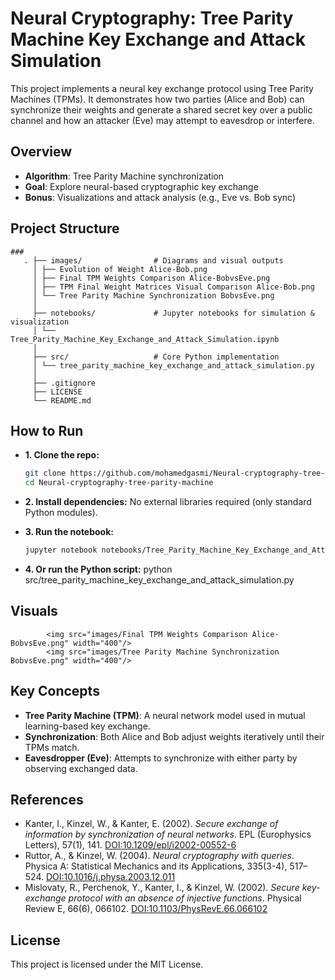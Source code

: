 # Neural Cryptography: Tree Parity Machine Key Exchange and Attack Simulation

This project implements a neural key exchange protocol using Tree Parity Machines (TPMs). It demonstrates how two parties (Alice and Bob) can synchronize their weights and generate a shared secret key over a public channel and how an attacker (Eve) may attempt to eavesdrop or interfere.

## Overview

- **Algorithm**: Tree Parity Machine synchronization
- **Goal**: Explore neural-based cryptographic key exchange
- **Bonus**: Visualizations and attack analysis (e.g., Eve vs. Bob sync)

## Project Structure

<pre><code>### 
   . ├── images/                # Diagrams and visual outputs 
     │ ├── Evolution of Weight Alice-Bob.png 
     │ ├── Final TPM Weights Comparison Alice-BobvsEve.png 
     │ ├── TPM Final Weight Matrices Visual Comparison Alice-Bob.png 
     │ └── Tree Parity Machine Synchronization BobvsEve.png 
     │ 
     ├── notebooks/             # Jupyter notebooks for simulation & visualization 
     │ └── Tree_Parity_Machine_Key_Exchange_and_Attack_Simulation.ipynb 
     │ 
     ├── src/                   # Core Python implementation  
     │ └── tree_parity_machine_key_exchange_and_attack_simulation.py 
     │ 
     ├── .gitignore 
     ├── LICENSE  
     └── README.md </code></pre>


## How to Run

* **1. Clone the repo:**
  ```bash
  git clone https://github.com/mohamedgasmi/Neural-cryptography-tree-parity-machine.git
  cd Neural-cryptography-tree-parity-machine

* **2. Install dependencies:**
  No external libraries required (only standard Python modules).

* **3. Run the notebook:**
  ```bash
  jupyter notebook notebooks/Tree_Parity_Machine_Key_Exchange_and_Attack_Simulation.ipynb

* **4. Or run the Python script:**
            python src/tree_parity_machine_key_exchange_and_attack_simulation.py

## Visuals
            <img src="images/Final TPM Weights Comparison Alice-BobvsEve.png" width="400"/> 
            <img src="images/Tree Parity Machine Synchronization BobvsEve.png" width="400"/>

## Key Concepts

* **Tree Parity Machine (TPM)**: A neural network model used in mutual learning-based key exchange.
* **Synchronization**: Both Alice and Bob adjust weights iteratively until their TPMs match.
* **Eavesdropper (Eve)**: Attempts to synchronize with either party by observing exchanged data.

## References

- Kanter, I., Kinzel, W., & Kanter, E. (2002). *Secure exchange of information by synchronization of neural networks*. EPL (Europhysics Letters), 57(1), 141. [DOI:10.1209/epl/i2002-00552-6](https://arxiv.org/abs/cond-mat/0202112)
- Ruttor, A., & Kinzel, W. (2004). *Neural cryptography with queries*. Physica A: Statistical Mechanics and its Applications, 335(3-4), 517–524. [DOI:10.1016/j.physa.2003.12.011](https://www.researchgate.net/publication/1875878_I_Neural_cryptography_with_queries)
- Mislovaty, R., Perchenok, Y., Kanter, I., & Kinzel, W. (2002). *Secure key-exchange protocol with an absence of injective functions*. Physical Review E, 66(6), 066102. [DOI:10.1103/PhysRevE.66.066102](https://journals.aps.org/pre/abstract/10.1103/PhysRevE.66.066102)

## License

This project is licensed under the MIT License.

